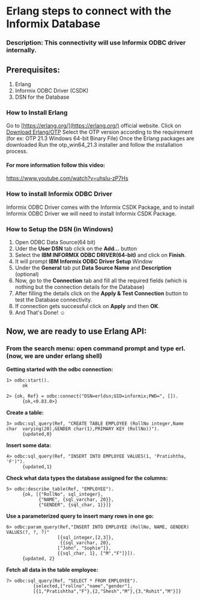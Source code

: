 # Erlang steps to connect with the Informix Database

### Description: This connectivity will use Informix ODBC driver internally.

## Prerequisites:
1) Erlang
2) Informix ODBC Driver (CSDK)
3) DSN for the Database

### How to Install Erlang
Go to [https://erlang.org/](https://erlang.org/) official website.
Click on [Download Erlang/OTP](https://www.erlang.org/downloads)
Select the OTP version according to the requirement (for ex: OTP 21.3 Windows 64-bit Binary File)
Once the Erlang packages are downloaded
Run the otp_win64_21.3 installer and follow the installation process.


#### For more information follow this video:
https://www.youtube.com/watch?v=uhsIu-zP7Hs

### How to install Informix ODBC Driver

Informix ODBC Driver comes with the Informix CSDK Package, and to install Informix ODBC Driver we will need to install Informix CSDK Package.


### How to Setup the DSN (in Windows)
1) Open ODBC Data Source(64 bit)
2) Uder the **User DSN** tab click on the **Add...** button
3) Select the **IBM INFORMIX ODBC DRIVER(64-bit)** and click on **Finish**.
4) It will prompt **IBM Informix ODBC Driver Setup** Window
5) Under the **General** tab put **Data Source Name** and **Description** (optional)
6) Now, go to the **Connection** tab and fill all the required fields (which is nothing but the connection details for the Database)
7) After filling the details click on the **Apply & Test Connection** button to test the Database connectivity.
8) If connection gets successful click on **Apply** and then **OK**.
9) And That's Done! :relaxed:

## Now, we are ready to use Erlang API:
### From the search menu: open command prompt and type **erl**. (now, we are under erlang shell)
**Getting started with the odbc connection:**
```
1> odbc:start().
      ok  

2> {ok, Ref} = odbc:connect("DSN=erldsn;UID=informix;PWD=", []).
      {ok,<0.83.0>}  
```

**Create a table:**	
```
3> odbc:sql_query(Ref, "CREATE TABLE EMPLOYEE (RollNo integer,Name char  varying(20),GENDER char(1),PRIMARY KEY (RollNo))").
      {updated,0} 
```

**Insert some data:**
```
4> odbc:sql_query(Ref, "INSERT INTO EMPLOYEE VALUES(1, 'Pratishtha, 'F')").
      {updated,1}
```

**Check what data types the database assigned for the columns:**
```
5> odbc:describe_table(Ref, "EMPLOYEE").
      {ok, [{"RollNo", sql_integer},
            {"NAME", {sql_varchar, 20}},
            {"GENDER", {sql_char, 1}}]}
```

**Use a parameterized query to insert many rows in one go:**
```
6> odbc:param_query(Ref,"INSERT INTO EMPLOYEE (RollNo, NAME, GENDER) VALUES(?, ?, ?)"
                   [{sql_integer,[2,3]},
                    {{sql_varchar, 20},
                   ["John", "Sophie"]},
                   {{sql_char, 1}, ["M","F"]}]).
      {updated, 2}	
```
	
**Fetch all data in the table employee:**
```
7> odbc:sql_query(Ref, "SELECT * FROM EMPLOYEE").
          {selected,["rollno","name","gender"],
          [{1,"Pratishtha","F"},{2,"Shesh","M"},{3,"Rohit","M"}]}
```		   
